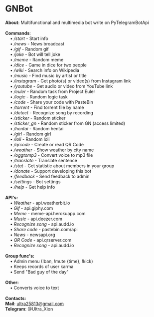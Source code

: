 # **GNBot**
**About**: Multifunctional and multimedia bot write on PyTelegramBotApi<br><br>
**Commands**:<br>
&nbsp;&nbsp;&nbsp;&nbsp;• _/start_ - Start info<br>
&nbsp;&nbsp;&nbsp;&nbsp;• _/news_ - News broadcast<br>
&nbsp;&nbsp;&nbsp;&nbsp;• _/gif_ - Random gif<br>
&nbsp;&nbsp;&nbsp;&nbsp;• _/joke_ - Bot will tell joke<br>
&nbsp;&nbsp;&nbsp;&nbsp;• _/meme_ - Random meme<br>
&nbsp;&nbsp;&nbsp;&nbsp;• _/dice_ - Game in dice for two people<br>
&nbsp;&nbsp;&nbsp;&nbsp;• _/wiki_ - Search info on Wikipedia<br>
&nbsp;&nbsp;&nbsp;&nbsp;• _/music_ - Find music by artist or title<br>
&nbsp;&nbsp;&nbsp;&nbsp;• _/instagram_ - Get photo(s) or video(s) from Instagram link<br>
&nbsp;&nbsp;&nbsp;&nbsp;• _/youtube_ - Get audio or video from YouTube link<br>
&nbsp;&nbsp;&nbsp;&nbsp;• _/euler_ - Random task from Project Euler<br>
&nbsp;&nbsp;&nbsp;&nbsp;• _/logic_ - Random logic task<br>
&nbsp;&nbsp;&nbsp;&nbsp;• _/code_ - Share your code with PasteBin<br>
&nbsp;&nbsp;&nbsp;&nbsp;• _/torrent_ - Find torrent file by name<br>
&nbsp;&nbsp;&nbsp;&nbsp;• _/detect_ - Recognize song by recording <br>
&nbsp;&nbsp;&nbsp;&nbsp;• _/sticker_ - Random sticker<br>
&nbsp;&nbsp;&nbsp;&nbsp;• _/sticker_gn_ - Random sticker from GN (access limited)<br>
&nbsp;&nbsp;&nbsp;&nbsp;• _/hentai_ - Random hentai<br>
&nbsp;&nbsp;&nbsp;&nbsp;• _/girl_ - Random girl<br>
&nbsp;&nbsp;&nbsp;&nbsp;• _/loli_ - Random loli<br>
&nbsp;&nbsp;&nbsp;&nbsp;• _/qrcode_ - Create or read QR Code<br>
&nbsp;&nbsp;&nbsp;&nbsp;• _/weather_ - Show weather by city name<br>
&nbsp;&nbsp;&nbsp;&nbsp;• _/oggtomp3_ - Convert voice to mp3 file<br>
&nbsp;&nbsp;&nbsp;&nbsp;• _/translate_ - Translate sentence<br>
&nbsp;&nbsp;&nbsp;&nbsp;• _/stat_ - Get statistic about members in your group<br>
&nbsp;&nbsp;&nbsp;&nbsp;• _/donate_ - Support developing this bot<br>
&nbsp;&nbsp;&nbsp;&nbsp;• _/feedback_ - Send feedback to admin<br>
&nbsp;&nbsp;&nbsp;&nbsp;• _/settings_ - Bot settings<br>
&nbsp;&nbsp;&nbsp;&nbsp;• _/help_ - Get help info<br><br>
**API's:**<br>
&nbsp;&nbsp;&nbsp;&nbsp;• _Weather_ - api.weatherbit.io<br>
&nbsp;&nbsp;&nbsp;&nbsp;• _Gif_ - api.giphy.com<br>
&nbsp;&nbsp;&nbsp;&nbsp;• _Meme_ - meme-api.herokuapp.com<br>
&nbsp;&nbsp;&nbsp;&nbsp;• _Music_ - api.deezer.com<br>
&nbsp;&nbsp;&nbsp;&nbsp;• _Recognize song_ - api.audd.io<br>
&nbsp;&nbsp;&nbsp;&nbsp;• _Share code_ - pastebin.com/api<br>
&nbsp;&nbsp;&nbsp;&nbsp;• _News_ - newsapi.org<br>
&nbsp;&nbsp;&nbsp;&nbsp;• _QR Code_ - api.qrserver.com<br>
&nbsp;&nbsp;&nbsp;&nbsp;• _Recognize song_ - api.audd.io<br><br>
**Group func's:**<br>
&nbsp;&nbsp;&nbsp;&nbsp;• Admin menu (!ban, !mute {time}, !kick)<br>
&nbsp;&nbsp;&nbsp;&nbsp;• Keeps records of user karma <br>
&nbsp;&nbsp;&nbsp;&nbsp;• Send "Bad guy of the day"<br><br>
**Other:**<br>
&nbsp;&nbsp;&nbsp;&nbsp;• Converts voice to text<br>
<br>
**Contacts:**<br>
**Mail**: ultra25813@gmail.com<br>
**Telegram**: @Ultra_Xion<br>